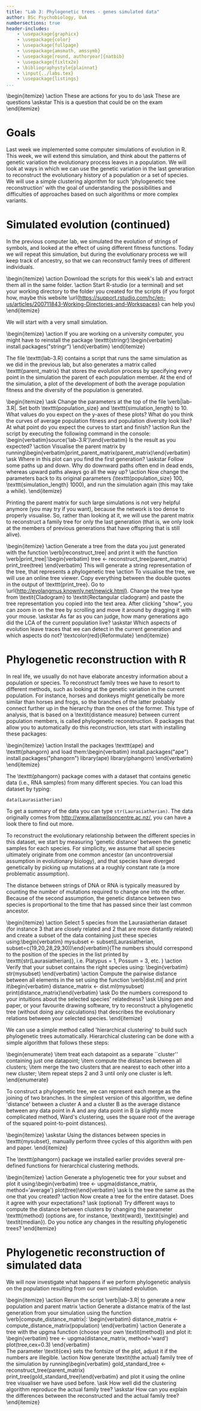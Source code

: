 ```yaml
---
title: "Lab 3: Phylogenetic trees - genes simulated data"
author: BSc Psychobiology, UvA
numbersections: true
header-includes:
    - \usepackage{graphicx}
    - \usepackage{color}
    - \usepackage{fullpage}
    - \usepackage{amsmath, amssymb}
    - \usepackage[round, authoryear]{natbib}
    - \usepackage{fixltx2e}
    - \bibliographystyle{plainnat}
    - \input{../labs.tex}
    - \usepackage{listings}
...
```


\begin{itemize}
\action These are actions for you to do
\ask These are questions
\askstar This is a question that could be on the exam
\end{itemize}

# Goals

Last week we implemented some computer simulations of evolution in R. 
This week, we will extend this simulation, and think about the patterns of genetic variation the evolutionary process leaves in a population. 
We will look at ways in which we can use the genetic variation in the last generation to reconstruct the evolutionary history of a population or a set of species. 
We will use a simple clustering algorithm for such 'phylogenetic tree reconstruction' with the goal of understanding the possibilities and difficulties of approaches based on such algorithms or more complex variants.

# Simulated evolution (continued)

In the previous computer lab, we simulated the evolution of strings of symbols, and looked at the effect of using different fitness functions.
Today we will repeat this simulation, but during the evolutionary process we will keep track of ancestry, so that we can reconstruct family trees of different individuals.

\begin{itemize}
\action Download the scripts for this week's lab and extract them all in the same folder.
\action Start R-studio (or a terminal) and set your working directory to the folder you created for the scripts (if you forgot how, maybe this website \url{https://support.rstudio.com/hc/en-us/articles/200711843-Working-Directories-and-Workspaces} can help you)
\end{itemize}

We will start with a very small simulation. 

\begin{itemize}
\action If you are working on a university computer, you might have to reinstall the package \texttt{stringr}:\begin{verbatim}
install.packages("stringr") \end{verbatim}
\end{itemize}

The file \texttt{lab-3.R} contains a script that runs the same simulation as we did in the previous lab, but also generates a matrix called \texttt{parent\_matrix} that stores the evolution process by specifying every point in the simulation the parent of each population member. 
At the end of the simulation, a plot of the development of both the average population fitness and the diversity of the population is generated.

\begin{itemize}
\ask Change the parameters at the top of the file \verb|lab-3.R|. Set both \texttt{population\_size} and \texttt{simulation\_length} to 10. What values do you expect on the y-axes of these plots? What do you think the curves of average population fitness and population diversity look like? At what point do you expect the curves to start and finish?
\action Run the script by executing the following command in the console: \begin{verbatim}source('lab-3.R')\end{verbatim}
Is the result as you expected?
\action Visualise the parent matrix by running\begin{verbatim}print_parent_matrix(parent_matrix)\end{verbatim}
\ask Where in this plot can you find the first generation?
\askstar Follow some paths up and down. Why do downward paths often end in dead ends, whereas upward paths always go all the way up?
\action Now change the parameters back to its original parameters (\texttt{population\_size} 100, \texttt{simulation\_length} 1000), and run the simulation again (this may take a while).
\end{itemize}

Printing the parent matrix for such large simulations is not very helpful anymore (you may try if you want), because the network is too dense to properly visualise.
So, rather than looking at it, we will use the parent matrix to reconstruct a family tree for only the last generation (that is, we only look at the members of previous generations that have offspring that is still alive).

\begin{itemize}
\action Generate a tree from the data you just generated with the function \verb|reconstruct_tree| and print it with the function \verb|print_tree|:\begin{verbatim}
        tree <- reconstruct_tree(parent_matrix)
        print_tree(tree) \end{verbatim}
    This will generate a string representation of the tree, that represents a phylogenetic tree
\action To visualise the tree, we will use an online tree viewer. Copy everything between the double quotes in the output of \texttt{print\_tree}. Go to \url{http://evolangmus.knownly.net/newick.html}. Change the tree type from \textit{Cladogram} to \textit{Rectangular cladogram} and paste the tree representation you copied into the text area. After clicking "show", you can zoom in on the tree by scrolling and move it around by dragging it with your mouse.
\askstar As far as you can judge, how many generations ago did the LCA of the current population live?
\askstar Which aspects of evolution leave traces that we can detect in the current generation and which aspects do not? \textcolor{red}{Reformulate}
\end{itemize}

# Phylogenetic reconstruction with R

In real life, we usually do not have elaborate ancestry information about a population or species.
To reconstruct family trees we have to resort to different methods, such as looking at the genetic variation in the current population.
For instance, horses and donkeys might genetically be more similar than horses and frogs, so the branches of the latter probably connect further up in the hierarchy than the ones of the former.
This type of analysis, that is based on a \textit{distance measure} between current population members, is called phylogenetic reconstruction.
R packages that allow you to automatically do this reconstruction, lets start with installing these packages:

\begin{itemize}
    \action Install the packages \texttt{ape} and \texttt{phangorn} and load them:\begin{verbatim}
    install.packages("ape")
    install.packages("phangorn")
    library(ape)
    library(phangorn)
    \end{verbatim}
\end{itemize}

The \texttt{phangorn} package comes with a dataset that contains genetic data (i.e., RNA samples) from many different species.
You can load this dataset by typing:

`data(Laurasiatherian)`

To get a summary of the data you can type `str(Laurasiatherian)`. The data originally comes from  <http://www.allanwilsoncentre.ac.nz/>, you can have a look there to find out more.

To reconstruct the evolutionary relationship between the different species in this dataset, we start by measuring 'genetic distance' between the genetic samples for each species. For simplicity, we assume that all species ultimately originate from one common ancestor (an uncontroversial assumption in evolutionary biology), and that species have diverged genetically by picking up mutations at a roughly constant rate (a more problematic assumption). 

The distance between strings of DNA or RNA is typically measured by counting the number of mutations required to change one into the other. Because of the second assumption, the genetic distance between two species is proportional to the time that has passed since their last common ancestor.

\begin{itemize}
    \action Select 5 species from the Laurasiatherian dataset  (for instance 3 that are closely related and 2 that are more distantly related) and create a subset of the data containing just these species using:\begin{verbatim}
    mysubset <- subset(Laurasiatherian, subset=c(19,20,28,29,30))\end{verbatim}(The numbers should correspond to the position of the species in the list printed by \texttt{str(Laurasiatherian)}, i.e. Platypus = 1, Possum = 3, etc. )
    \action Verify that your subset contains the right species using:
    \begin{verbatim}
    str(mysubset) \end{verbatim}
    \action Compute the pairwise distance between all elements in the set using the function \verb|dist.ml| and print it\begin{verbatim}
    distance_matrix <- dist.ml(mysubset)
    print(distance_matrix)\end{verbatim}
    \ask Do the numbers correspond to your intuitions about the selected species' relatedness?
    \ask Using pen and paper, or your favourite drawing software, try to reconstruct a phylogenetic tree (without doing any calculations) that describes the evolutionary relations between your selected species.
\end{itemize}

We can use a simple method called 'hierarchical clustering' to build such phylogenetic trees automatically. Hierarchical clustering can be done with a simple algorithm that follows these steps:

\begin{enumerate}
\item treat each datapoint as a separate ``cluster'' containing just one datapoint;
\item compute the distances between all clusters;
\item merge the two clusters that are nearest to each other into a new cluster;
\item repeat steps 2 and 3 until only one cluster is left. 
\end{enumerate}

To construct a phylogenetic tree, we can represent each merge as the joining of two branches. In the simplest version of this algorithm, we define 'distance' between a cluster A and a cluster B as the average distance between any data point in A and any data point in B (a slightly more complicated method, Ward's clustering, uses the square root of the average of the squared point-to-point distances).

\begin{itemize}
	\askstar Using the distances between species in \texttt{mysubset}, manually perform three cycles of this algorithm with pen and paper.
\end{itemize}

The \texttt{phangorn} package we installed earlier provides several pre-defined functions for hierarchical clustering methods. 

\begin{itemize}
    \action Generate a phylogenetic tree for your subset and plot it using:\begin{verbatim}
    tree <- upgma(distance_matrix, method='average')
    plot(tree)\end{verbatim}
\ask Is the tree the same as the one that you created?
\action Now create a tree for the entire dataset. Does it agree with your expectations?
\ask (optional) Try different ways to compute the distance between clusters by changing the parameter \texttt{method} (options are, for instance, \textit{ward}, \textit{single} and \textit{median}). Do you notice any changes in the resulting phylogenetic trees?
\end{itemize}

# Phylogenetic reconstruction of simulated data

We will now investigate what happens if we perform phylogenetic analysis on the population resulting from our own simulated evolution.

\begin{itemize}
    \action Rerun the script \verb|lab-3.R| to generate a new population and parent matrix
    \action Generate a distance matrix of the last generation from your simulation using the function \verb|compute_distance_matrix|:
    \begin{verbatim}
    distance_matrix <- compute_distance_matrix(population)
    \end{verbatim}
    \action Generate a tree with the upgma function (choose your own \textit{method}) and plot it:
    \begin{verbatim}
    tree <- upgma(distance_matrix, method='ward')
    plot(tree,cex=0.3)
    \end{verbatim}    
    The parameter \textit{cex} sets the fontsize of the plot, adjust it if the numbers are illegible.
    \action Now generate \textit{the actual} family tree of the simulation by running\begin{verbatim}
    gold_standard_tree <- reconstruct_tree(parent_matrix)
    print_tree(gold_standard_tree)\end{verbatim} and plot it using the online tree visualiser we have used before.
    \ask How well did the clustering algorithm reproduce the actual family tree?
    \askstar How can you explain the differences between the reconstructed and the actual family tree?
\end{itemize}
